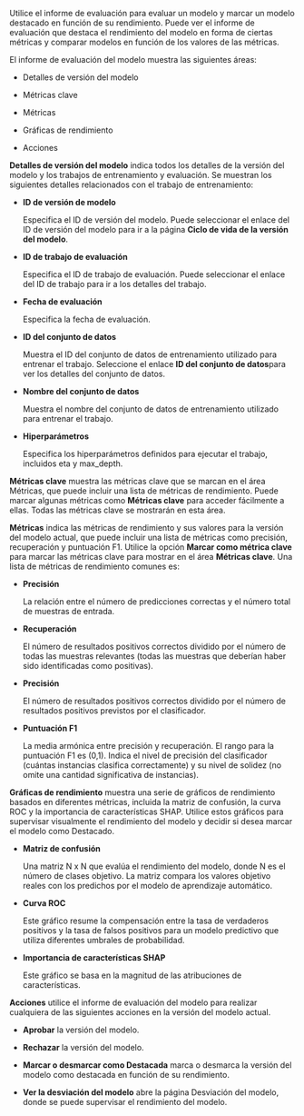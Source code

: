Utilice el informe de evaluación para evaluar un modelo y marcar un modelo destacado en función de su rendimiento. Puede ver el informe de evaluación que destaca el rendimiento del modelo en forma de ciertas métricas y comparar modelos en función de los valores de las métricas.

El informe de evaluación del modelo muestra las siguientes áreas:

-   Detalles de versión del modelo


-   Métricas clave


-   Métricas


-   Gráficas de rendimiento


-   Acciones


**Detalles de versión del modelo** indica todos los detalles de la versión del modelo y los trabajos de entrenamiento y evaluación. Se muestran los siguientes detalles relacionados con el trabajo de entrenamiento:

-   **ID de versión de modelo**

    Especifica el ID de versión del modelo. Puede seleccionar el enlace del ID de versión del modelo para ir a la página **Ciclo de vida de la versión del modelo**.


-   **ID de trabajo de evaluación**

    Especifica el ID de trabajo de evaluación. Puede seleccionar el enlace del ID de trabajo para ir a los detalles del trabajo.


-   **Fecha de evaluación**

    Especifica la fecha de evaluación.


-   **ID del conjunto de datos**

    Muestra el ID del conjunto de datos de entrenamiento utilizado para entrenar el trabajo. Seleccione el enlace **ID del conjunto de datos**para ver los detalles del conjunto de datos.


-   **Nombre del conjunto de datos**

    Muestra el nombre del conjunto de datos de entrenamiento utilizado para entrenar el trabajo.


-   **Hiperparámetros**

    Especifica los hiperparámetros definidos para ejecutar el trabajo, incluidos eta y max_depth.


**Métricas clave** muestra las métricas clave que se marcan en el área Métricas, que puede incluir una lista de métricas de rendimiento. Puede marcar algunas métricas como **Métricas clave** para acceder fácilmente a ellas. Todas las métricas clave se mostrarán en esta área.

**Métricas** indica las métricas de rendimiento y sus valores para la versión del modelo actual, que puede incluir una lista de métricas como precisión, recuperación y puntuación F1. Utilice la opción **Marcar como métrica clave** para marcar las métricas clave para mostrar en el área **Métricas clave**. Una lista de métricas de rendimiento comunes es:

-   **Precisión**

    La relación entre el número de predicciones correctas y el número total de muestras de entrada.


-   **Recuperación**

    El número de resultados positivos correctos dividido por el número de todas las muestras relevantes (todas las muestras que deberían haber sido identificadas como positivas).


-   **Precisión**

    El número de resultados positivos correctos dividido por el número de resultados positivos previstos por el clasificador.


-   **Puntuación F1**

    La media armónica entre precisión y recuperación. El rango para la puntuación F1 es (0,1). Indica el nivel de precisión del clasificador (cuántas instancias clasifica correctamente) y su nivel de solidez (no omite una cantidad significativa de instancias).


**Gráficas de rendimiento** muestra una serie de gráficos de rendimiento basados en diferentes métricas, incluida la matriz de confusión, la curva ROC y la importancia de características SHAP. Utilice estos gráficos para supervisar visualmente el rendimiento del modelo y decidir si desea marcar el modelo como Destacado.

-   **Matriz de confusión**

    Una matriz N x N que evalúa el rendimiento del modelo, donde N es el número de clases objetivo. La matriz compara los valores objetivo reales con los predichos por el modelo de aprendizaje automático.


-   **Curva ROC**

    Este gráfico resume la compensación entre la tasa de verdaderos positivos y la tasa de falsos positivos para un modelo predictivo que utiliza diferentes umbrales de probabilidad.


-   **Importancia de características SHAP**

    Este gráfico se basa en la magnitud de las atribuciones de características.


**Acciones** utilice el informe de evaluación del modelo para realizar cualquiera de las siguientes acciones en la versión del modelo actual.

-   **Aprobar** la versión del modelo.


-   **Rechazar** la versión del modelo.


-   **Marcar o desmarcar como Destacada** marca o desmarca la versión del modelo como destacada en función de su rendimiento.


-   **Ver la desviación del modelo** abre la página Desviación del modelo, donde se puede supervisar el rendimiento del modelo.


